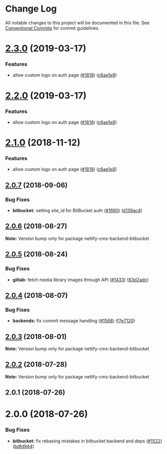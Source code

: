 # Change Log

All notable changes to this project will be documented in this file.
See [Conventional Commits](https://conventionalcommits.org) for commit guidelines.

# [2.3.0](https://github.com/netlify/netlify-cms/tree/master/packages/netlify-cms-backend-bitbucket/compare/netlify-cms-backend-bitbucket@2.0.7...netlify-cms-backend-bitbucket@2.3.0) (2019-03-17)


### Features

* allow custom logo on auth page ([#1818](https://github.com/netlify/netlify-cms/tree/master/packages/netlify-cms-backend-bitbucket/issues/1818)) ([c6ae1e8](https://github.com/netlify/netlify-cms/tree/master/packages/netlify-cms-backend-bitbucket/commit/c6ae1e8))





# [2.2.0](https://github.com/netlify/netlify-cms/tree/master/packages/netlify-cms-backend-bitbucket/compare/netlify-cms-backend-bitbucket@2.0.7...netlify-cms-backend-bitbucket@2.2.0) (2019-03-17)


### Features

* allow custom logo on auth page ([#1818](https://github.com/netlify/netlify-cms/tree/master/packages/netlify-cms-backend-bitbucket/issues/1818)) ([c6ae1e8](https://github.com/netlify/netlify-cms/tree/master/packages/netlify-cms-backend-bitbucket/commit/c6ae1e8))





# [2.1.0](https://github.com/netlify/netlify-cms/tree/master/packages/netlify-cms-backend-bitbucket/compare/netlify-cms-backend-bitbucket@2.0.7...netlify-cms-backend-bitbucket@2.1.0) (2018-11-12)


### Features

* allow custom logo on auth page ([#1818](https://github.com/netlify/netlify-cms/tree/master/packages/netlify-cms-backend-bitbucket/issues/1818)) ([c6ae1e8](https://github.com/netlify/netlify-cms/tree/master/packages/netlify-cms-backend-bitbucket/commit/c6ae1e8))





<a name="2.0.7"></a>
## [2.0.7](https://github.com/netlify/netlify-cms/tree/master/packages/netlify-cms-backend-bitbucket/compare/netlify-cms-backend-bitbucket@2.0.6...netlify-cms-backend-bitbucket@2.0.7) (2018-09-06)


### Bug Fixes

* **bitbucket:** setting site_id for BitBucket auth ([#1660](https://github.com/netlify/netlify-cms/tree/master/packages/netlify-cms-backend-bitbucket/issues/1660)) ([d139ac4](https://github.com/netlify/netlify-cms/tree/master/packages/netlify-cms-backend-bitbucket/commit/d139ac4))




<a name="2.0.6"></a>
## [2.0.6](https://github.com/netlify/netlify-cms/tree/master/packages/netlify-cms-backend-bitbucket/compare/netlify-cms-backend-bitbucket@2.0.5...netlify-cms-backend-bitbucket@2.0.6) (2018-08-27)




**Note:** Version bump only for package netlify-cms-backend-bitbucket

<a name="2.0.5"></a>
## [2.0.5](https://github.com/netlify/netlify-cms/tree/master/packages/netlify-cms-backend-bitbucket/compare/netlify-cms-backend-bitbucket@2.0.4...netlify-cms-backend-bitbucket@2.0.5) (2018-08-24)


### Bug Fixes

* **gitlab:** fetch media library images through API ([#1433](https://github.com/netlify/netlify-cms/tree/master/packages/netlify-cms-backend-bitbucket/issues/1433)) ([83d2adc](https://github.com/netlify/netlify-cms/tree/master/packages/netlify-cms-backend-bitbucket/commit/83d2adc))




<a name="2.0.4"></a>
## [2.0.4](https://github.com/netlify/netlify-cms/tree/master/packages/netlify-cms-backend-bitbucket/compare/netlify-cms-backend-bitbucket@2.0.3...netlify-cms-backend-bitbucket@2.0.4) (2018-08-07)


### Bug Fixes

* **backends:** fix commit message handling ([#1568](https://github.com/netlify/netlify-cms/tree/master/packages/netlify-cms-backend-bitbucket/issues/1568)) ([f7e7120](https://github.com/netlify/netlify-cms/tree/master/packages/netlify-cms-backend-bitbucket/commit/f7e7120))




<a name="2.0.3"></a>
## [2.0.3](https://github.com/netlify/netlify-cms/tree/master/packages/netlify-cms-backend-bitbucket/compare/netlify-cms-backend-bitbucket@2.0.2...netlify-cms-backend-bitbucket@2.0.3) (2018-08-01)




**Note:** Version bump only for package netlify-cms-backend-bitbucket

<a name="2.0.2"></a>
## [2.0.2](https://github.com/netlify/netlify-cms/tree/master/packages/netlify-cms-backend-bitbucket/compare/netlify-cms-backend-bitbucket@2.0.1...netlify-cms-backend-bitbucket@2.0.2) (2018-07-28)




**Note:** Version bump only for package netlify-cms-backend-bitbucket

<a name="2.0.1"></a>
## 2.0.1 (2018-07-26)



<a name="2.0.0"></a>
# 2.0.0 (2018-07-26)


### Bug Fixes

* **bitbucket:** fix rebasing mistakes in bitbucket backend and deps ([#1522](https://github.com/netlify/netlify-cms/issues/1522)) ([bdfd944](https://github.com/netlify/netlify-cms/commit/bdfd944))
